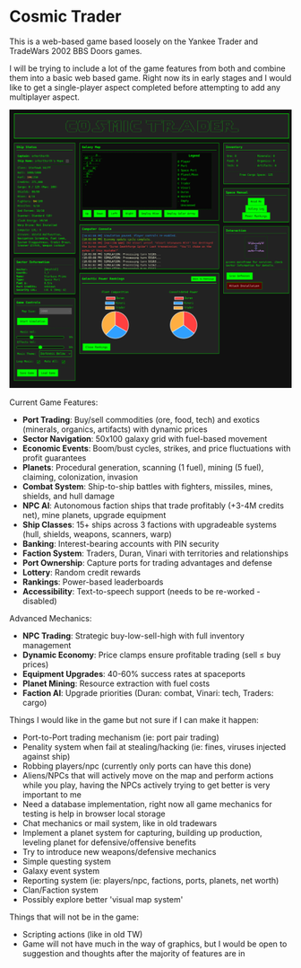 # Cosmic Trader

This is a web-based game based loosely on the Yankee Trader and TradeWars 2002 BBS Doors games.

I will be trying to include a lot of the game features from both and combine them into a basic 
web based game. Right now its in early stages and I would like to get a single-player aspect completed
before attempting to add any multiplayer aspect.

![Cosmic Trader Screenshot](Images/CT_Pic1.png)

Current Game Features:
- **Port Trading**: Buy/sell commodities (ore, food, tech) and exotics (minerals, organics, artifacts) with dynamic prices
- **Sector Navigation**: 50x100 galaxy grid with fuel-based movement
- **Economic Events**: Boom/bust cycles, strikes, and price fluctuations with profit guarantees
- **Planets**: Procedural generation, scanning (1 fuel), mining (5 fuel), claiming, colonization, invasion
- **Combat System**: Ship-to-ship battles with fighters, missiles, mines, shields, and hull damage
- **NPC AI**: Autonomous faction ships that trade profitably (+3-4M credits net), mine planets, upgrade equipment
- **Ship Classes**: 15+ ships across 3 factions with upgradeable systems (hull, shields, weapons, scanners, warp)
- **Banking**: Interest-bearing accounts with PIN security
- **Faction System**: Traders, Duran, Vinari with territories and relationships
- **Port Ownership**: Capture ports for trading advantages and defense
- **Lottery**: Random credit rewards
- **Rankings**: Power-based leaderboards
- **Accessibility**: Text-to-speech support (needs to be re-worked - disabled)

Advanced Mechanics:
- **NPC Trading**: Strategic buy-low-sell-high with full inventory management
- **Dynamic Economy**: Price clamps ensure profitable trading (sell ≤ buy prices)
- **Equipment Upgrades**: 40-60% success rates at spaceports
- **Planet Mining**: Resource extraction with fuel costs
- **Faction AI**: Upgrade priorities (Duran: combat, Vinari: tech, Traders: cargo)

Things I would like in the game but not sure if I can make it happen:
- Port-to-Port trading mechanism (ie: port pair trading)
- Penality system when  fail at stealing/hacking (ie: fines, viruses injected against ship)
- Robbing players/npc (currently only ports can have this done)
- Aliens/NPCs that will actively move on the map and perform actions while you play, having the NPCs actively trying to get better is very important to me
- Need a database implementation, right now all game mechanics for testing is help in browser local storage
- Chat mechanics or mail system, like in old tradewars
- Implement a planet system for capturing, building up production, leveling planet for defensive/offensive benefits
- Try to introduce new weapons/defensive mechanics
- Simple questing system
- Galaxy event system
- Reporting system (ie: players/npc, factions, ports, planets, net worth)
- Clan/Faction system
- Possibly explore better 'visual map system'

Things that will not be in the game:
- Scripting actions (like in old TW)
- Game will not have much in the way of graphics, but I would be open to suggestion and thoughts after the majority of features are in
